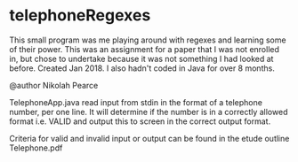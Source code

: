# telephoneRegexes
This small program was me playing around with regexes and learning some of their power. This was an assignment for a paper that I was not enrolled in, but chose to undertake because it was not something I had looked at before. Created Jan 2018. I also hadn't coded in Java for over 8 months.

@author Nikolah Pearce

TelephoneApp.java read input from stdin in the format of a telephone number, per one line. It will determine if the number is in a correctly allowed format i.e. VALID and output this to screen in the correct output format. 

Criteria for valid and invalid input or output can be found in the etude outline Telephone.pdf



